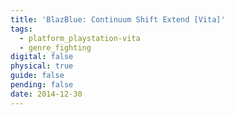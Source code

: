 ```yaml
---
title: 'BlazBlue: Continuum Shift Extend [Vita]'
tags:
  - platform_playstation-vita
  - genre_fighting
digital: false
physical: true
guide: false
pending: false
date: 2014-12-30
---
```

